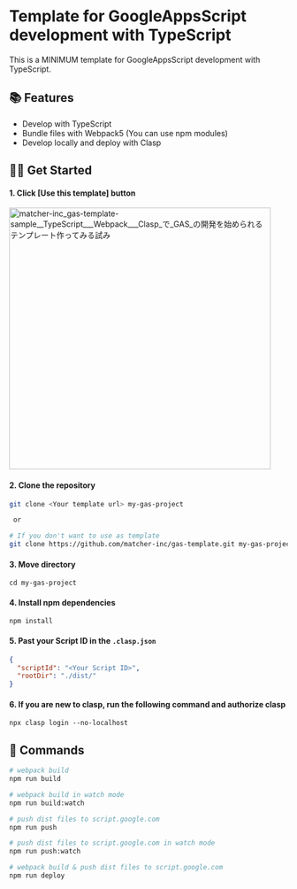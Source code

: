 # Template for GoogleAppsScript development with TypeScript

This is a MINIMUM template for GoogleAppsScript development with TypeScript.

## 📚 Features
- Develop with TypeScript  
- Bundle files with Webpack5 (You can use npm modules)
- Develop locally and deploy with Clasp 

## 🏃‍♂️ Get Started
#### 1. Click [Use this template] button
<img width="473" alt="matcher-inc_gas-template-sample__TypeScript___Webpack___Clasp_で_GAS_の開発を始められるテンプレート作ってみる試み" src="https://user-images.githubusercontent.com/78125846/192661673-6bc8dbc4-fd4c-4d02-ab74-c6808dbb31de.png">

#### 2. Clone the repository
```bash
git clone <Your template url> my-gas-project

 or

# If you don't want to use as template
git clone https://github.com/matcher-inc/gas-template.git my-gas-project
```

#### 3. Move directory
```
cd my-gas-project
```

#### 4. Install npm dependencies
```
npm install
```

#### 5. Past your Script ID in the `.clasp.json`

```json
{
  "scriptId": "<Your Script ID>",
  "rootDir": "./dist/"
}
```

#### 6. If you are new to clasp, run the following command and authorize clasp
 
```
npx clasp login --no-localhost
```

## 🚀 Commands
```bash
# webpack build
npm run build

# webpack build in watch mode
npm run build:watch

# push dist files to script.google.com
npm run push

# push dist files to script.google.com in watch mode
npm run push:watch

# webpack build & push dist files to script.google.com
npm run deploy
```
